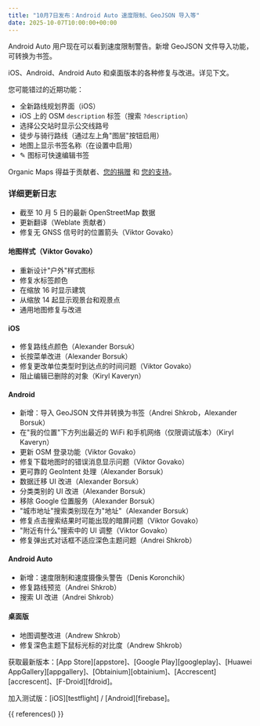 ```yaml
---
title: "10月7日发布：Android Auto 速度限制、GeoJSON 导入等"
date: 2025-10-07T10:00:00+00:00
---
```


Android Auto 用户现在可以看到速度限制警告。新增 GeoJSON 文件导入功能，可转换为书签。

iOS、Android、Android Auto 和桌面版本的各种修复与改进。详见下文。

您可能错过的近期功能：
- 全新路线规划界面（iOS）
- iOS 上的 OSM `description` 标签（搜索 `?description`）
- 选择公交站时显示公交线路号
- 徒步与骑行路线（通过左上角"图层"按钮启用）
- 地图上显示书签名称（在设置中启用）
- ✎ 图标可快速编辑书签

Organic Maps 得益于贡献者、[您的捐赠](@/donate/index.zh-Hans.md) 和 [您的支持](@/contribute/index.zh-Hans.md)。

### 详细更新日志

- 截至 10 月 5 日的最新 OpenStreetMap 数据
- 更新翻译（Weblate 贡献者）
- 修复无 GNSS 信号时的位置箭头（Viktor Govako）

#### 地图样式（Viktor Govako）

- 重新设计"户外"样式图标
- 修复水标签颜色
- 在缩放 16 时显示建筑
- 从缩放 14 起显示观景台和观景点
- 通用地图修复与改进

#### iOS

- 修复路线点颜色（Alexander Borsuk）
- 长按菜单改进（Alexander Borsuk）
- 修复更改单位类型时到达点的时间问题（Viktor Govako）
- 阻止编辑已删除的对象（Kiryl Kaveryn）

#### Android

- 新增：导入 GeoJSON 文件并转换为书签（Andrei Shkrob，Alexander Borsuk）
- 在"我的位置"下方列出最近的 WiFi 和手机网络（仅限调试版本）（Kiryl Kaveryn）
- 更新 OSM 登录功能（Viktor Govako）
- 修复下载地图时的错误消息显示问题（Viktor Govako）
- 更可靠的 GeoIntent 处理（Alexander Borsuk）
- 数据迁移 UI 改进（Alexander Borsuk）
- 分类类别的 UI 改进（Alexander Borsuk）
- 移除 Google 位置服务（Alexander Borsuk）
- "城市地址"搜索类别现在为"地址"（Alexander Borsuk）
- 修复点击搜索结果时可能出现的暗屏问题（Viktor Govako）
- "附近有什么"搜索中的 UI 调整（Viktor Govako）
- 修复弹出式对话框不适应深色主题问题（Andrei Shkrob）

#### Android Auto

- 新增：速度限制和速度摄像头警告（Denis Koronchik）
- 修复路线预览（Andrei Shkrob）
- 搜索 UI 改进（Andrei Shkrob）

#### 桌面版

- 地图调整改进（Andrew Shkrob）
- 修复深色主题下鼠标光标的对比度（Andrew Shkrob）

获取最新版本：[App Store][appstore]、[Google Play][googleplay]、[Huawei AppGallery][appgallery]、[Obtainium][obtainium]、[Accrescent][accrescent]、[F-Droid][fdroid]。

加入测试版：[iOS][testflight] / [Android][firebase]。

{{ references() }}
